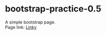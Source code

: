 # bootstrap-practice-0.5
A simple bootstrap page. <br>
Page link: <a href="https://stefancvetincanin.github.io/bootstrap-practice-0.5/">Linky</a>
